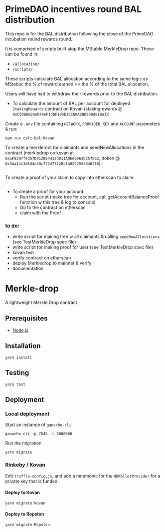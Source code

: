 # PrimeDAO incentives round BAL distribution

This repo is for the BAL distribution following the close of the PrimeDAO incubation round rewards round.

It is comprised of scripts built atop the MStable MerkleDrop repo. These can be found in:

- `/allocation/`
- `/scripts/`

These scripts calculate BAL allocation according to the same logic as MStable: the % of reward earned == the % of the total BAL allocation.

Users will have had to withdraw their rewards prior to the BAL distribution.

- To calculate the amount of BAL per account for deployed `StakingRewards` contract on Kovan (stakingrewards @ `0xC5DB682Aeb48eF1dbF195E39C68A88E9D9d818a3`):

Create a `.env` file containing `NETWORK`, `PROVIDER`, `KEY` and `ACCOUNT` parameters & run:
```
npm run calc-bal:kovan
```

To create a merkleroot for claimants and seedNewAllocations in the contract (merkledrop on kovan at `0xaF8397fFdA7D912884412d811A0Ed09636257E62`, ttoken @ `0x5Aa14c3d684c48c723473128cfa0222553848216`):
```

```

To create a proof of your claim to copy into etherscan to claim:
```

```

- To create a proof for your account:
    - Run the script (make tree for account, call getAccountBalanceProof function w this tree & log to console)
    - Go to the contract on etherscan
    - claim with the Proof

### to do:
  - write script for making tree w all claimants & calling `seedNewAllocations` (see TestMerkleDrop spec file)
  - write script for making proof for user (see TestMerkleDrop spec file)
  - kovan test
  - verify contract on etherscan
  - deploy Merkledrop to mainnet & verify
  - documentation

# Merkle-drop

A lightweight Merkle Drop contract

## Prerequisites

* [Node.js][1]

## Installation

    yarn install

## Testing

    yarn test

## Deployment

### Local deployment

Start an instance of `ganache-cli`

    ganache-cli -p 7545 -l 8000000

Run the migration

    yarn migrate

### Rinkeby / Kovan

Edit `truffle-config.js`, and add a mnemonic for the `HDWalletProvider` for a private key that is funded.

#### Deploy to Kovan

    yarn migrate:kovan

#### Deploy to Ropsten

    yarn migrate:Ropsten

[1]: https://nodejs.org/

